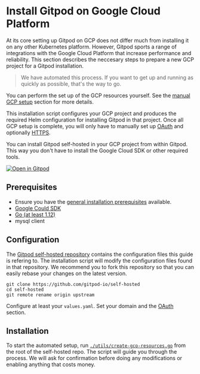 # Install Gitpod on Google Cloud Platform

At its core setting up Gitpod on GCP does not differ much from installing it on any other Kubernetes platform.
However, Gitpod sports a range of integrations with the Google Cloud Platform that increase performance and reliability.
This section describes the neccesary steps to prepare a new GCP project for a Gitpod installation.

  > We have automated this process. If you want to get up and running as quickly as possible, that's the way to go.

You can perform the set up of the GCP resources yourself. See the [manual GCP setup](../12-install-on-gcp_manual/) section for more details.

This installation script configures your GCP project and produces the required Helm configuration for installing Gitpod in that project.
Once all GCP setup is complete, you will only have to manually set up [OAuth](../30-oauth/) and optionally [HTTPS](../34-https-certs/).

You can install Gitpod self-hosted in your GCP project from within Gitpod. This way you don't have to install the Google Cloud SDK or other required tools.

[![Open in Gitpod](https://gitpod.io/button/open-in-gitpod.svg)](https://gitpod.io/#https://github.com/gitpod-io/self-hosted)

## Prerequisites
- Ensure you have the [general installation prerequisites](../01-prepare-installation/) available.
- [Google Could SDK](https://cloud.google.com/sdk/install)
- [Go (at least 1.12)](https://golang.org/doc/install)
- mysql client

## Configuration

The [Gitpod self-hosted repository](https://github.com/gitpod-io/self-hosted) contains the configuration files this guide is refering to.
The installation script will modify the configuration files found in that repository.
We recommend you to fork this repository so that you can easily rebase your changes on the latest version.

```
git clone https://github.com/gitpod-io/self-hosted
cd self-hosted
git remote rename origin upstream
```

Configure at least your `values.yaml`. Set your domain and the [OAuth](../30-oauth/) section.

## Installation
To start the automated setup, run [`./utils/create-gcp-resources.go`](https://github.com/gitpod-io/self-hosted/blob/master/utils/create-gcp-resources.go) from the root of the self-hosted repo.
The script will guide you through the process. We will ask for confirmation before doing any modifications or enabling anything that costs money.

